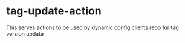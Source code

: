 # tag-update-action

This serves actions to be used by dynamic config clients repo for tag version update
